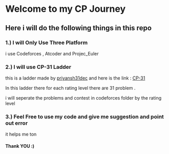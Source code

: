 # Welcome to my CP Journey

## Here i will do the following things in this repo

### 1.) I will Only Use Three Platform
i use Codeforces , Atcoder and Projec_Euler

### 2.) I will use CP-31 Ladder
this is a ladder made by [priyansh31dec](https://codeforces.com/profile/priyansh31dec) and here is the link : [CP-31
](https://www.tle-eliminators.com/cp-sheet)

In this ladder there for each rating level there are 31 problem .

i will seperate the problems and contest in codeforces folder by the rating level

### 3.) Feel Free to use my code and give me suggestion and point out error

it helps me ton

#### Thank YOU :)

